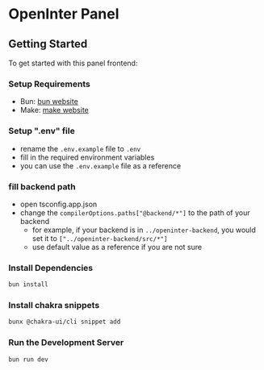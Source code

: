 # OpenInter Panel

## Getting Started

To get started with this panel frontend:

### Setup Requirements

- Bun: [bun website](https://bun.sh/)
- Make: [make website](https://www.gnu.org/software/make/)

### Setup ".env" file

- rename the `.env.example` file to `.env`
- fill in the required environment variables
- you can use the `.env.example` file as a reference

### fill backend path

- open tsconfig.app.json
- change the `compilerOptions.paths["@backend/*"]` to the path of your backend
  - for example, if your backend is in `../openinter-backend`, you would set it to `["../openinter-backend/src/*"]`
  - use default value as a reference if you are not sure

### Install Dependencies

```bash
bun install
```

### Install chakra snippets

```bash
bunx @chakra-ui/cli snippet add
```

### Run the Development Server

```bash
bun run dev
```
